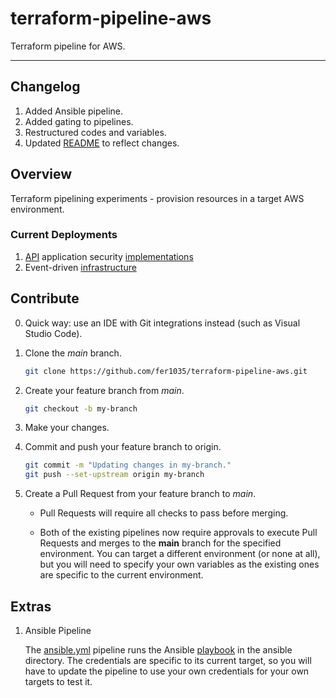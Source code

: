 # terraform-pipeline-aws

Terraform pipeline for AWS.

---

## Changelog

1. Added Ansible pipeline.
2. Added gating to pipelines.
3. Restructured codes and variables.
4. Updated [README](README.md) to reflect changes.

## Overview

Terraform pipelining experiments - provision resources in a target AWS environment.

### Current Deployments

1. [API](modules/security_demo_endpoint/) application security [implementations](modules/security_demo/)
2. Event-driven [infrastructure](modules/tennis/)

## Contribute

0. Quick way: use an IDE with Git integrations instead (such as Visual Studio Code).

1. Clone the *main* branch.

    ```bash
    git clone https://github.com/fer1035/terraform-pipeline-aws.git
    ```

2. Create your feature branch from *main*.

    ```bash
    git checkout -b my-branch
    ```

3. Make your changes.

4. Commit and push your feature branch to origin.

    ```bash
    git commit -m "Updating changes in my-branch."
    git push --set-upstream origin my-branch
    ```

5. Create a Pull Request from your feature branch to *main*.

    - Pull Requests will require all checks to pass before merging.

    - Both of the existing pipelines now require approvals to execute Pull Requests and merges to the **main** branch for the specified environment. You can target a different environment (or none at all), but you will need to specify your own variables as the existing ones are specific to the current environment.

## Extras

1. Ansible Pipeline

    The [ansible.yml](.github/workflows/ansible.yml) pipeline runs the Ansible [playbook](ansible/playbook.yml) in the ansible directory. The credentials are specific to its current target, so you will have to update the pipeline to use your own credentials for your own targets to test it.
